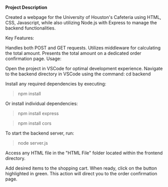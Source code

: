 **Project Description**

Created a webpage for the University of Houston's Cafeteria using HTML, CSS, Javascript, while also utilizing Node.js with Express to manage the backend functionalities.


Key Features:

Handles both POST and GET requests.
Utilizes middleware for calculating the total amount.
Presents the total amount on a dedicated order confirmation page.
Usage:

Open the project in VSCode for optimal development experience.
Navigate to the backend directory in VSCode using the command:
cd backend

Install any required dependencies by executing:

> npm install

Or install individual dependencies:

> npm install express

> npm install cors

To start the backend server, run:

> node server.js

Access any HTML file in the "HTML File" folder located within the frontend directory.

Add desired items to the shopping cart. When ready, click on the button highlighted in green. This action will direct you to the order confirmation page.
